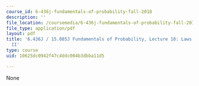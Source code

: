 ```yaml
---
course_id: 6-436j-fundamentals-of-probability-fall-2018
description: ''
file_location: /coursemedia/6-436j-fundamentals-of-probability-fall-2018/10625dc0942f47c4ddc004b3dbba11d5_MIT6_436JF18_lec18.pdf
file_type: application/pdf
layout: pdf
title: '6.436J / 15.085J Fundamentals of Probability, Lecture 18: Laws of Large Numbers
  II'
type: course
uid: 10625dc0942f47c4ddc004b3dbba11d5

---
```

None